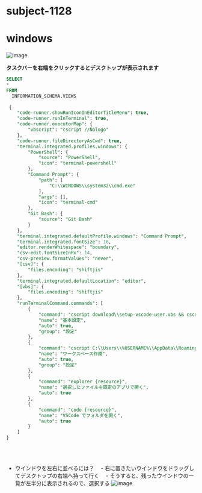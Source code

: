 # subject-1128
# windows
![image](https://user-images.githubusercontent.com/89338401/143732857-5716d7a2-70e8-4928-a2a9-8305901ec095.png)

**タスクバーを右端をクリックするとデスクトップが表示されます**

```sql
SELECT 
* 
FROM
  INFORMATION_SCHEMA.VIEWS
  
 {
    "code-runner.showRunIconInEditorTitleMenu": true,
    "code-runner.runInTerminal": true,
    "code-runner.executorMap": {
        "vbscript": "cscript //Nologo"
    },
    "code-runner.fileDirectoryAsCwd": true,
    "terminal.integrated.profiles.windows": {
        "PowerShell": {
            "source": "PowerShell",
            "icon": "terminal-powershell"
        },
        "Command Prompt": {
            "path": [
                "C:\\WINDOWS\\system32\\cmd.exe"
            ],
            "args": [],
            "icon": "terminal-cmd"
        },
        "Git Bash": {
            "source": "Git Bash"
        }
    },
    "terminal.integrated.defaultProfile.windows": "Command Prompt",
    "terminal.integrated.fontSize": 16,
    "editor.renderWhitespace": "boundary",
    "csv-edit.fontSizeInPx": 14,
    "csv-preview.formatValues": "never",
    "[csv]": {
        "files.encoding": "shiftjis"
    },    
    "terminal.integrated.defaultLocation": "editor",
    "[vbs]": {
        "files.encoding": "shiftjis"
    },
    "runTerminalCommand.commands": [
        {
            "command": "cscript download\\setup-vscode-user.vbs && cscript C:\\Users\\%USERNAME%\\AppData\\Roaming\\Code\\User\\script\\sworc-settings-download.vbs",
            "name": "基本設定",
            "auto": true,
            "group": "設定"
        },
        {
            "command": "cscript C:\\Users\\%USERNAME%\\AppData\\Roaming\\Code\\User\\script\\workspace-build-download.vbs",
            "name": "ワークスペース作成",
            "auto": true,
            "group": "設定"
        },
        {
            "command": "explorer {resource}",
            "name": "選択したファイルを既定のアプリで開く",
            "auto": true
        },
        {
            "command": "code {resource}",
            "name": "VSCode でフォルダを開く",
            "auto": true
        }
    ]  
}

```

<br>
<br>

- ウインドウを左右に並べるには？
　- 右に置きたいウインドウをドラッグしてデスクトップの右端へ持って行く
　- そうすると、残ったウインドウの一覧が左半分に表示されるので、選択する
![image](https://user-images.githubusercontent.com/89338401/143733451-b13384a1-976c-41c3-b971-385f6553d411.png)
